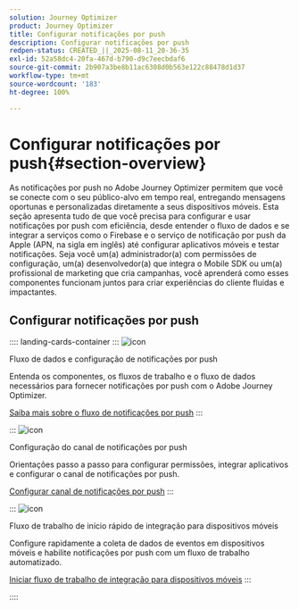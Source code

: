 ```yaml
---
solution: Journey Optimizer
product: Journey Optimizer
title: Configurar notificações por push
description: Configurar notificações por push
redpen-status: CREATED_||_2025-08-11_20-36-35
exl-id: 52a58dc4-20fa-467d-b790-d9c7eecbdaf6
source-git-commit: 2b907a3be8b11ac6308d0b563e122c88478d1d37
workflow-type: tm+mt
source-wordcount: '183'
ht-degree: 100%

---
```


# Configurar notificações por push{#section-overview}

As notificações por push no Adobe Journey Optimizer permitem que você se conecte com o seu público-alvo em tempo real, entregando mensagens oportunas e personalizadas diretamente a seus dispositivos móveis. Esta seção apresenta tudo de que você precisa para configurar e usar notificações por push com eficiência, desde entender o fluxo de dados e se integrar a serviços como o Firebase e o serviço de notificação por push da Apple (APN, na sigla em inglês) até configurar aplicativos móveis e testar notificações. Seja você um(a) administrador(a) com permissões de configuração, um(a) desenvolvedor(a) que integra o Mobile SDK ou um(a) profissional de marketing que cria campanhas, você aprenderá como esses componentes funcionam juntos para criar experiências do cliente fluidas e impactantes.

## Configurar notificações por push

:::: landing-cards-container
:::
![icon](https://cdn.experienceleague.adobe.com/icons/puzzle-piece.svg)

Fluxo de dados e configuração de notificações por push

Entenda os componentes, os fluxos de trabalho e o fluxo de dados necessários para fornecer notificações por push com o Adobe Journey Optimizer.

[Saiba mais sobre o fluxo de notificações por push](../using/push/push-gs.md)
:::

:::
![icon](https://cdn.experienceleague.adobe.com/icons/gear.svg)

Configuração do canal de notificações por push

Orientações passo a passo para configurar permissões, integrar aplicativos e configurar o canal de notificações por push.

[Configurar canal de notificações por push](../using/push/push-configuration.md)
:::

:::
![icon](https://cdn.experienceleague.adobe.com/icons/circle-play.svg)

Fluxo de trabalho de início rápido de integração para dispositivos móveis

Configure rapidamente a coleta de dados de eventos em dispositivos móveis e habilite notificações por push com um fluxo de trabalho automatizado.

[Iniciar fluxo de trabalho de integração para dispositivos móveis](../using/push/mobile-onboarding-wf.md)
:::

::::
